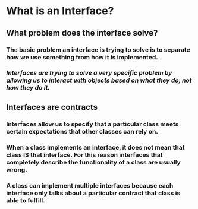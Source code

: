 # What is an Interface?


## What problem does the interface solve?

### **The basic problem an interface is trying to solve is to separate how we use something from how it is implemented.**

### ***Interfaces are trying to solve a very specific problem by allowing us to interact with objects based on what they do, not how they do it.***


## Interfaces are contracts

### Interfaces allow us to specify that a particular class meets certain expectations that other classes can rely on.

### When a class implements an interface, it does not mean that class IS that interface.  For this reason interfaces that completely describe the functionality of a class are usually wrong.

### A class can implement multiple interfaces because each interface only talks about a particular contract that class is able to fulfill.

